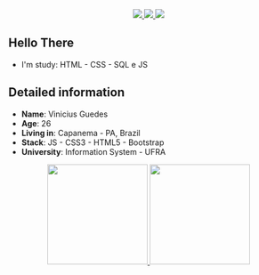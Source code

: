 <div align="center">
    <a target='_blank' href="https://twitter.com/devvvini">
        <img src="https://img.shields.io/badge/Twitter-1DA1F2?style=for-the-badge&logo=twitter&logoColor=white">
    </a>
    <a target='_blank' href="https://instagram.com/pvguedes_">
        <img src="https://img.shields.io/badge/Instagram-E4405F?style=for-the-badge&logo=instagram&logoColor=white">
    </a>
    <a target='_blank' href="https://www.linkedin.com/in/devguedes/">
        <img src="https://img.shields.io/badge/LinkedIn-0077B5?style=for-the-badge&logo=linkedin&logoColor=white">
    </a>
</div>

## Hello There

*  I'm study: HTML - CSS - SQL e JS

## Detailed information
* **Name**: Vinicius Guedes
* **Age**: 26
* **Living in**: Capanema - PA, Brazil
* **Stack**: JS - CSS3 - HTML5 - Bootstrap
* **University**: Information System - UFRA

<div align= "center">
  <a href="https://github.com/DevGueds">
  <img height="180em" src="https://github-readme-stats.vercel.app/api?username=DevGueds&show_icons=true&theme=dracula&include_all_commits=true&count_private=true"/>
  <img height="180em" src="https://github-readme-stats.vercel.app/api/top-langs/?username=DevGueds&layout=compact&langs_count=7&theme=dracula"/>
</div>
